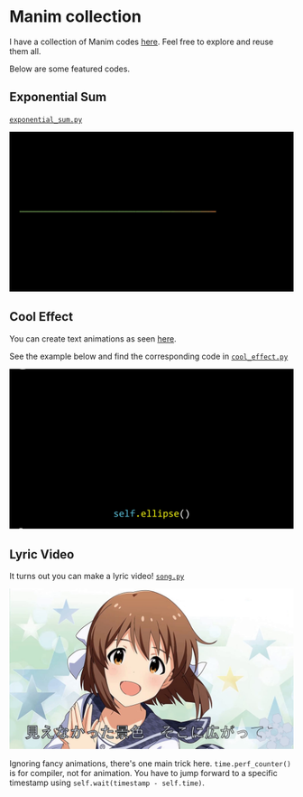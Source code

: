 # Manim collection

I have a collection of Manim codes [here](https://github.com/lemononmars/manim/tree/master/myprojects). Feel free to explore and reuse them all. 

Below are some featured codes.

## Exponential Sum
[``exponential_sum.py``](https://github.com/lemononmars/manim/blob/c3826e32847fb710bce2793979fdaebe07580dbe/myprojects/exponential_sum.py)

<img src="media/exponential_sum.gif" alt="exponential sum animation gif" width="600"/>

## Cool Effect
You can create text animations as seen [here](https://zulko.github.io/moviepy/examples/moving_letters.html).

See the example below and find the corresponding code in [``cool_effect.py``](https://github.com/lemononmars/manim/blob/c3826e32847fb710bce2793979fdaebe07580dbe/myprojects/test/cool_effect.py)

<img src="media/EffectExamples.gif" alt="cool effect animation gif" width="600"/>

## Lyric Video
It turns out you can make a lyric video! [``song.py``](https://github.com/lemononmars/manim/blob/c3826e32847fb710bce2793979fdaebe07580dbe/myprojects/for_fun/song.py)

<a href="https://www.youtube.com/watch?v=AQQIctTGeJA " target="_blank"><img src="media/lyricvideo.png" 
alt="lyric video using Manim" width="600"/></a>

Ignoring fancy animations, there's one main trick here. ``time.perf_counter()`` is for compiler, not for animation. You have to jump forward to a specific timestamp using ``self.wait(timestamp - self.time)``.
